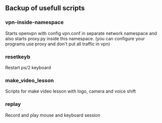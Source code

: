 ## Backup of usefull scripts

### __vpn-inside-namespace__
Starts openvpn with config vpn.conf in separate network namespace and also starts proxy.py inside this namespace. (you can configure your programs use proxy and don't put all traffic in vpn)


### __resetkeyb__
Restart ps/2 keyboard


### make_video_lesson
Scripts for make video lesson with logo, camera and voice shift


### __replay__
Record and play mouse and keyboard session

